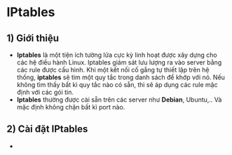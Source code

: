 # IPtables
## **1) Giới thiệu**
- **Iptables** là một tiện ích tường lửa cực kỳ linh hoạt được xây dựng cho các hệ điều hành Linux. Iptables giám sát lưu lượng ra vào server bằng các rule được cấu hình. Khi một kết nối cố gắng tự thiết lập trên hệ thống, **iptables** sẽ tìm một quy tắc trong danh sách để khớp với nó. Nếu không tìm thấy bất kì quy tắc nào có sẵn, thì sẽ áp dụng các rule mặc định với các gói tin.
- **Iptables** thường được cài sẵn trên các server như **Debian**, Ubuntu,.. Và mặc định không chặn bất kì port nào.
## **2) Cài đặt IPtables**
- 